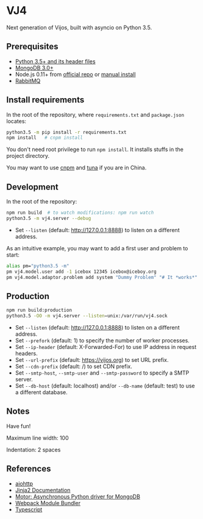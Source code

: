 # VJ4

Next generation of Vijos, built with asyncio on Python 3.5.

## Prerequisites

* [Python 3.5+ and its header files](https://www.python.org/downloads/source/)
* [MongoDB 3.0+](https://docs.mongodb.org/manual/installation/)
* Node.js 0.11+ from [official repo](https://github.com/nodejs/node-v0.x-archive/wiki/Installing-Node.js-via-package-manager)
  or [manual install](http://npm.taobao.org/mirrors/node)
* [RabbitMQ](http://www.rabbitmq.com/)

## Install requirements

In the root of the repository, where `requirements.txt` and `package.json` locates:

```bash
python3.5 -m pip install -r requirements.txt
npm install   # cnpm install
```

You don't need root privilege to run `npm install`. It installs stuffs in the project directory.

You may want to use [cnpm](https://npm.taobao.org/) and [tuna](https://pypi.tuna.tsinghua.edu.cn/)
if you are in China.

## Development

In the root of the repository:

```bash
npm run build  # to watch modifications: npm run watch
python3.5 -m vj4.server --debug
```

* Set `--listen` (default: http://127.0.0.1:8888) to listen on a different address.

As an intuitive example, you may want to add a first user and problem to start:

```bash
alias pm="python3.5 -m"
pm vj4.model.user add -1 icebox 12345 icebox@iceboy.org
pm vj4.model.adaptor.problem add system "Dummy Problem" "# It *works*" -1 777
```

## Production

```bash
npm run build:production
python3.5 -OO -m vj4.server --listen=unix:/var/run/vj4.sock
```

* Set `--listen` (default: http://127.0.0.1:8888) to listen on a different address.
* Set `--prefork` (default: 1) to specify the number of worker processes.
* Set `--ip-header` (default: X-Forwarded-For) to use IP address in request headers.
* Set `--url-prefix` (default: https://vijos.org) to set URL prefix.
* Set `--cdn-prefix` (default: /) to set CDN prefix.
* Set `--smtp-host`, `--smtp-user` and `--smtp-password` to specify a SMTP server.
* Set `--db-host` (default: localhost) and/or `--db-name` (default: test) to use a different
  database.

## Notes

Have fun!

Maximum line width: 100

Indentation: 2 spaces

## References

* [aiohttp](http://aiohttp.readthedocs.org/en/stable/)
* [Jinja2 Documentation](http://jinja.pocoo.org/docs/)
* [Motor: Asynchronous Python driver for MongoDB](http://motor.readthedocs.org/en/stable/)
* [Webpack Module Bundler](http://webpack.github.io/docs/)
* [Typescript](http://www.typescriptlang.org/Handbook)
